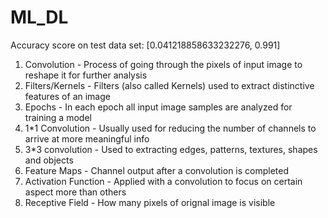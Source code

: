 # ML_DL
Accuracy score on test data set: [0.041218858633232276, 0.991]

1. Convolution - Process of going through the pixels of input image to reshape it for further analysis
2. Filters/Kernels - Filters (also called Kernels) used to extract distinctive features of an image
3. Epochs - In each epoch all input image samples are analyzed for training a model
4. 1*1 Convolution - Usually used for reducing the number of channels to arrive at more meaningful info
5. 3*3 convolution - Used to extracting edges, patterns, textures, shapes and objects
6. Feature Maps - Channel output after a convolution is completed
7. Activation Function - Applied with a convolution to focus on certain aspect more than others
8. Receptive Field - How many pixels of orignal image is visible 
